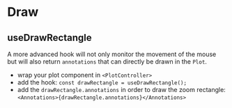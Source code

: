# Draw

## useDrawRectangle

A more advanced hook will not only monitor the movement of the mouse but will also return `annotations` that can directly be drawn in the `Plot`.

- wrap your plot component in `<PlotController>`
- add the hook: `const drawRectangle = useDrawRectangle();`
- add the `drawRectangle.annotations` in order to draw the zoom rectangle: `<Annotations>{drawRectangle.annotations}</Annotations>`

<UseDrawRectangleDemo />
